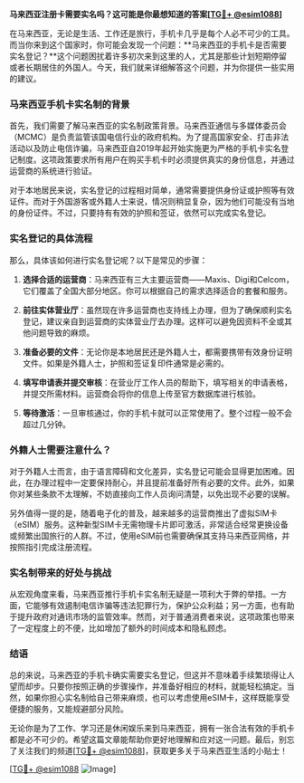 **马来西亚注册卡需要实名吗？这可能是你最想知道的答案[[TG💪+ @esim1088](https://t.me/s/esim1088)]**

在马来西亚，无论是生活、工作还是旅行，手机卡几乎是每个人必不可少的工具。而当你来到这个国家时，你可能会发现一个问题：**马来西亚的手机卡是否需要实名登记？**这个问题困扰着许多初次来到这里的人，尤其是那些计划短期停留或者长期居住的外国人。今天，我们就来详细解答这个问题，并为你提供一些实用的建议。

### 马来西亚手机卡实名制的背景

首先，我们需要了解马来西亚的实名制政策背景。马来西亚通信与多媒体委员会（MCMC）是负责监管该国电信行业的政府机构。为了提高国家安全、打击非法活动以及防止电信诈骗，马来西亚自2019年起开始实施更为严格的手机卡实名登记制度。这项政策要求所有用户在购买手机卡时必须提供真实的身份信息，并通过运营商的系统进行验证。

对于本地居民来说，实名登记的过程相对简单，通常需要提供身份证或护照等有效证件。而对于外国游客或外籍人士来说，情况则稍显复杂，因为他们可能没有当地的身份证件。不过，只要持有有效的护照和签证，依然可以完成实名登记。

### 实名登记的具体流程

那么，具体该如何进行实名登记呢？以下是常见的步骤：

1. **选择合适的运营商**：马来西亚有三大主要运营商——Maxis、Digi和Celcom，它们覆盖了全国大部分地区。你可以根据自己的需求选择适合的套餐和服务。

2. **前往实体营业厅**：虽然现在许多运营商也支持线上办理，但为了确保顺利实名登记，建议亲自到运营商的实体营业厅去办理。这样可以避免因资料不全或其他问题导致的麻烦。

3. **准备必要的文件**：无论你是本地居民还是外籍人士，都需要携带有效身份证明文件。如果是外籍人士，护照和签证复印件通常是必需的。

4. **填写申请表并提交审核**：在营业厅工作人员的帮助下，填写相关的申请表格，并提交所需材料。运营商会将你的信息上传至官方数据库进行核验。

5. **等待激活**：一旦审核通过，你的手机卡就可以正常使用了。整个过程一般不会超过几分钟。

### 外籍人士需要注意什么？

对于外籍人士而言，由于语言障碍和文化差异，实名登记可能会显得更加困难。因此，在办理过程中一定要保持耐心，并且提前准备好所有必要的文件。此外，如果你对某些条款不太理解，不妨直接向工作人员询问清楚，以免出现不必要的误解。

另外值得一提的是，随着电子化的普及，越来越多的运营商推出了虚拟SIM卡（eSIM）服务。这种新型SIM卡无需物理卡片即可激活，非常适合经常更换设备或频繁出国旅行的人群。不过，使用eSIM前也需要确保其支持马来西亚网络，并按照指引完成注册流程。

### 实名制带来的好处与挑战

从宏观角度来看，马来西亚推行手机卡实名制无疑是一项利大于弊的举措。一方面，它能够有效遏制电信诈骗等违法犯罪行为，保护公众利益；另一方面，也有助于提升政府对通讯市场的监管效率。然而，对于普通消费者来说，这项政策也带来了一定程度上的不便，比如增加了额外的时间成本和隐私顾虑。

### 结语

总的来说，马来西亚的手机卡确实需要实名登记，但这并不意味着手续繁琐得让人望而却步。只要你按照正确的步骤操作，并准备好相应的材料，就能轻松搞定。当然，如果你担心实名制给自己带来麻烦，也可以考虑使用eSIM卡，这样既能享受便捷的服务，又能规避部分风险。

无论你是为了工作、学习还是休闲娱乐来到马来西亚，拥有一张合法有效的手机卡都是必不可少的。希望这篇文章能帮助你更好地理解和应对这一问题。最后，别忘了关注我们的频道[[TG💪+ @esim1088](https://t.me/s/esim1088)]，获取更多关于马来西亚生活的小贴士！

[[TG💪+ @esim1088](https://t.me/s/esim1088) ![Image](https://i.postimg.cc/4NQfJmqS/Snipaste-2025-05-13-00-14-12.png)]